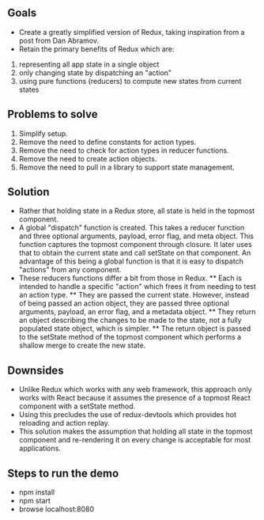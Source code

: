 ## Goals
* Create a greatly simplified version of Redux, taking inspiration from a post from Dan Abramov.
* Retain the primary benefits of Redux which are:
1. representing all app state in a single object</li>
1. only changing state by dispatching an "action"</li>
1. using pure functions (reducers) to compute new states from current states</li>

## Problems to solve
1. Simplify setup.
1. Remove the need to define constants for action types.
1. Remove the need to check for action types in reducer functions.
1. Remove the need to create action objects.
1. Remove the need to pull in a library to support state management.

## Solution
* Rather that holding state in a Redux store,
  all state is held in the topmost component.
* A global "dispatch" function is created.  This takes
  a reducer function and three optional arguments,
  payload, error flag, and meta object.
  This function captures the topmost component through closure.
  It later uses that to obtain the current state
  and call setState on that component.
  An advantage of this being a global function is that
  it is easy to dispatch "actions" from any component.
* These reducers functions differ a bit from those in Redux.
** Each is intended to handle a specific "action"
   which frees it from needing to test an action type.
** They are passed the current state.  However, instead of
   being passed an action object, they are passed three optional arguments,
   payload, an error flag, and a metadata object.
** They return an object describing the changes to be made to the state,
   not a fully populated state object, which is simpler.
** The return object is passed to the setState method of the topmost component
   which performs a shallow merge to create the new state.

## Downsides
* Unlike Redux which works with any web framework,
  this approach only works with React because it assumes
  the presence of a topmost React component with a setState method.
* Using this precludes the use of redux-devtools which provides
  hot reloading and action replay.
* This solution makes the assumption that holding all state
  in the topmost component and re-rendering it on every change
  is acceptable for most applications.

## Steps to run the demo
* npm install
* npm start
* browse localhost:8080
